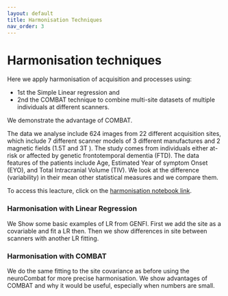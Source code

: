 ```yaml
---
layout: default
title: Harmonisation Techniques 
nav_order: 3
---
```


# Harmonisation techniques
Here we apply harmonisation of acquisition and processes using:
* 1st the Simple Linear regression and
* 2nd the COMBAT technique to combine multi-site datasets of multiple individuals at different scanners. 

We demonstrate the advantage of COMBAT. 

The data we analyse include 624 images from 22 different acquisition sites, which include 7 different scanner models of 3 different manufactures and 2 magnetic fields (1.5T and 3T ).
The study comes from individuals either at-risk or affected by genetic frontotemporal dementia (FTD). The data features of the patients include Age, Estimated Year of symptom Onset (EYO), and Total Intracranial Volume (TIV).
We look at the difference (variability) in their mean other statistical measures and we compare them.

To access this leacture, click on the [harmonisation notebook link](https://mybinder.org/v2/gh/HealthBioscienceIDEAS/demon-imaging-harmonisation/HEAD?urlpath=lab/harmonisation.ipynb).

### Harmonisation with Linear Regression 

We Show some basic examples of LR from GENFI. First we add the site as a covariable and fit a LR then. Then we show differences in site between scanners with another LR fitting.

### Harmonisation with COMBAT

We do the same fitting to the site covariance as before using the neuroCombat for more precise harmonisation. We show advantages of COMBAT and why it would be useful, especially when numbers are small.


 







